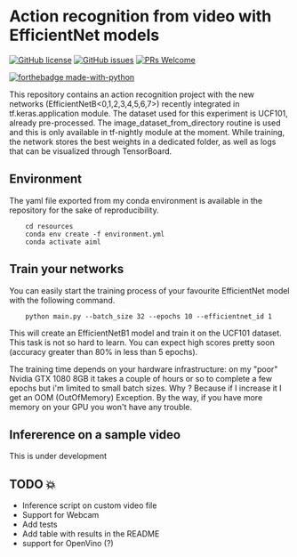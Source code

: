 # Action recognition from video with EfficientNet models
[![GitHub license](https://img.shields.io/github/license/Naereen/StrapDown.js.svg)](https://github.com/vincenzosantopietro/action-recognition-efficientnet/blob/master/LICENSE)
[![GitHub issues](https://img.shields.io/github/issues/Naereen/StrapDown.js.svg)](https://github.com/vincenzosantopietro/action-recognition-efficientnet/issues)
[![PRs Welcome](https://img.shields.io/badge/PRs-welcome-brightgreen.svg?style=flat-square)](https://github.com/vincenzosantopietro/action-recognition-efficientnet/pulls)

[![forthebadge made-with-python](http://ForTheBadge.com/images/badges/made-with-python.svg)](https://www.python.org/)


This repository contains an action recognition project with the new networks (EfficientNetB<0,1,2,3,4,5,6,7>) recently integrated in tf.keras.application module.
The dataset used for this experiment is UCF101, already pre-processed. 
The image_dataset_from_directory routine is used and this is only available in tf-nightly module at the moment.
While training, the network stores the best weights in a dedicated folder, as well as logs that can be visualized through TensorBoard.
## Environment
The yaml file exported from my conda environment is available in the repository for the sake of reproducibility.  
```shell script
    cd resources
    conda env create -f environment.yml
    conda activate aiml
```
## Train your networks
You can easily start the training process of your favourite EfficientNet model with the following command.

```shell script
    python main.py --batch_size 32 --epochs 10 --efficientnet_id 1
```

This will create an EfficientNetB1 model and train it on the UCF101 dataset. This task is not so hard to learn. You can expect high scores pretty soon (accuracy greater than 80% in less than 5 epochs).
 
The training time depends on your hardware infrastructure: on my "poor" Nvidia GTX 1080 8GB it takes a couple of hours or so to complete a few epochs but i'm limited to small batch sizes. Why ? Because if I increase it I get an OOM (OutOfMemory) Exception. By the way, if you have more memory on your GPU you won't have any trouble.

## Infererence on a sample video
This is under development

## TODO 💥
 - Inference script on custom video file
 - Support for Webcam 
 - Add tests
 - Add table with results in the README
 - support for OpenVino (?)
